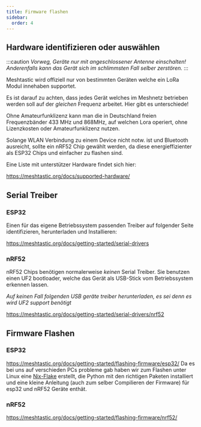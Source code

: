 ```yaml
---
title: Firmware flashen
sidebar:
  order: 4
---
```


## Hardware identifizieren oder auswählen

:::caution
_Vorweg, Geräte nur mit angeschlossener Antenne einschalten! Anderenfalls kann das Gerät sich im schlimmsten Fall selber zerstören._
:::

Meshtastic wird offiziell nur von bestimmten Geräten welche ein LoRa Modul innehaben supportet.

Es ist darauf zu achten, dass jedes Gerät welches im Meshnetz betrieben werden soll auf der _gleichen_ Frequenz arbeitet. Hier gibt es unterschiede!

Ohne Amateurfunklizenz kann man die in Deutschland freien Frequenzbänder 433 MHz und 868MHz, auf welchen Lora operiert, ohne Lizenzkosten oder Amateurfunklizenz nutzen.

Solange WLAN Verbindung zu einem Device nicht notw. ist und Bluetooth ausreicht, sollte ein nRF52 Chip gewählt werden, da diese energieffizienter als ESP32 Chips und einfacher zu flashen sind.

Eine Liste mit unterstützer Hardware findet sich hier:

https://meshtastic.org/docs/supported-hardware/

## Serial Treiber

### ESP32

Einen für das eigene Betriebssystem passenden Treiber auf folgender Seite identifizieren, herunterladen und Installieren:

https://meshtastic.org/docs/getting-started/serial-drivers

### nRF52

nRF52 Chips benötigen normalerweise _keinen_ Serial Treiber. Sie benutzen einen UF2 bootloader, welche das Gerät als USB-Stick vom Betriebssystem erkennen lassen.

_Auf keinen Fall folgenden USB geräte treiber herunterladen, es sei denn es wird UF2 support benötigt_

https://meshtastic.org/docs/getting-started/serial-drivers/nrf52

## Firmware Flashen

### ESP32

https://meshtastic.org/docs/getting-started/flashing-firmware/esp32/
Da es bei uns auf verschieden PCs probleme gab haben wir zum Flashen unter Linux eine [Nix-Flake](https://github.com/go3ranh/meshtastic-flasher) erstellt, die Python mit den richtigen Paketen installiert und eine kleine Anleitung (auch zum selber Compilieren der Firmware) für esp32 und nRF52 Geräte enthät.

### nRF52

https://meshtastic.org/docs/getting-started/flashing-firmware/nrf52/
